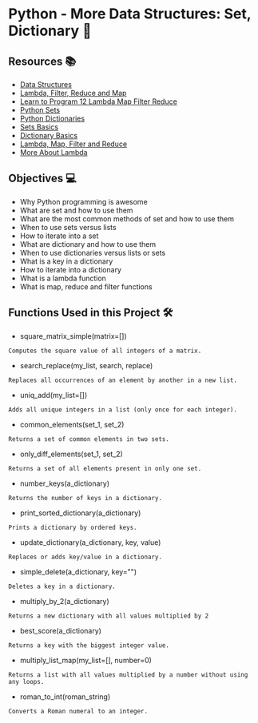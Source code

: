 # Python - More Data Structures: Set, Dictionary :snake:

## Resources :books:
* [Data Structures](https://intranet.hbtn.io/rltoken/dnFegYagqFoW7WraIP-9RA)
* [Lambda, Filter, Reduce and Map](https://intranet.hbtn.io/rltoken/xXAlsMIs9-sCL4fljYeNfg)
* [Learn to Program 12 Lambda Map Filter Reduce](https://intranet.hbtn.io/rltoken/AT-UtsGuhgIzQSwSdKvckw)
* [Python Sets](https://www.w3schools.com/python/python_sets.asp)
* [Python Dictionaries](https://www.w3schools.com/python/python_dictionaries.asp)
* [Sets Basics](https://www.youtube.com/watch?v=r3R3h5ly_8g&t=954s)
* [Dictionary Basics](https://www.youtube.com/watch?v=daefaLgNkw0)
* [Lambda, Map, Filter and Reduce](https://www.youtube.com/watch?v=D2TJ9wvSP94)
* [More About Lambda](https://www.w3schools.com/python/python_lambda.asp)

## Objectives :computer:
* Why Python programming is awesome
* What are set and how to use them
* What are the most common methods of set and how to use them
* When to use sets versus lists
* How to iterate into a set
* What are dictionary and how to use them
* When to use dictionaries versus lists or sets
* What is a key in a dictionary
* How to iterate into a dictionary
* What is a lambda function
* What is map, reduce and filter functions

## Functions Used in this Project :hammer_and_wrench:
* square_matrix_simple(matrix=[])
```
Computes the square value of all integers of a matrix.
```
* search_replace(my_list, search, replace)
```
Replaces all occurrences of an element by another in a new list.
```
* uniq_add(my_list=[])
```
Adds all unique integers in a list (only once for each integer).
```
* common_elements(set_1, set_2)
```
Returns a set of common elements in two sets.
```
* only_diff_elements(set_1, set_2)
```
Returns a set of all elements present in only one set.
```
* number_keys(a_dictionary)
```
Returns the number of keys in a dictionary.
```
* print_sorted_dictionary(a_dictionary)
```
Prints a dictionary by ordered keys.
```
* update_dictionary(a_dictionary, key, value)
```
Replaces or adds key/value in a dictionary.
```
* simple_delete(a_dictionary, key="")
```
Deletes a key in a dictionary.
```
* multiply_by_2(a_dictionary)
```
Returns a new dictionary with all values multiplied by 2
```
* best_score(a_dictionary)
```
Returns a key with the biggest integer value.
```
* multiply_list_map(my_list=[], number=0)
```
Returns a list with all values multiplied by a number without using any loops.
```
* roman_to_int(roman_string)
```
Converts a Roman numeral to an integer.
```
